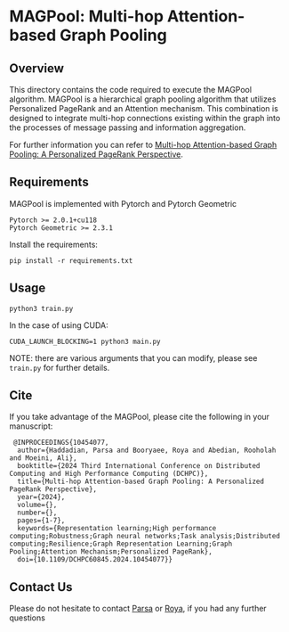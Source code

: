 ﻿# MAGPool: Multi-hop Attention-based Graph Pooling

## Overview
This directory contains the code required to execute the MAGPool algorithm. MAGPool is a hierarchical graph pooling algorithm that utilizes Personalized PageRank and an Attention mechanism. This combination is designed to integrate multi-hop connections existing within the graph into the processes of message passing and information aggregation.

For further information you can refer to [Multi-hop Attention-based Graph Pooling: A Personalized PageRank Perspective](https://ieeexplore.ieee.org/abstract/document/10454077).

## Requirements
MAGPool is implemented with Pytorch and Pytorch Geometric

    Pytorch >= 2.0.1+cu118
    Pytorch Geometric >= 2.3.1
Install the requirements:

    pip install -r requirements.txt
    
## Usage

    python3 train.py

In the case of using CUDA:
```
CUDA_LAUNCH_BLOCKING=1 python3 main.py
```

NOTE: there are various arguments that you can modify, please see `train.py` for further details.

## Cite

If you take advantage of the MAGPool, please cite the following in your manuscript:

     @INPROCEEDINGS{10454077,
      author={Haddadian, Parsa and Booryaee, Roya and Abedian, Rooholah and Moeini, Ali},
      booktitle={2024 Third International Conference on Distributed Computing and High Performance Computing (DCHPC)}, 
      title={Multi-hop Attention-based Graph Pooling: A Personalized PageRank Perspective}, 
      year={2024},
      volume={},
      number={},
      pages={1-7},
      keywords={Representation learning;High performance computing;Robustness;Graph neural networks;Task analysis;Distributed computing;Resilience;Graph Representation Learning;Graph Pooling;Attention Mechanism;Personalized PageRank},
      doi={10.1109/DCHPC60845.2024.10454077}}

## Contact Us

Please do not hesitate to contact [Parsa](mailto:p.haddadian@ut.ac.ir) or [Roya](mailto:roya.boryaee@ut.ac.ir), if you had any further questions



